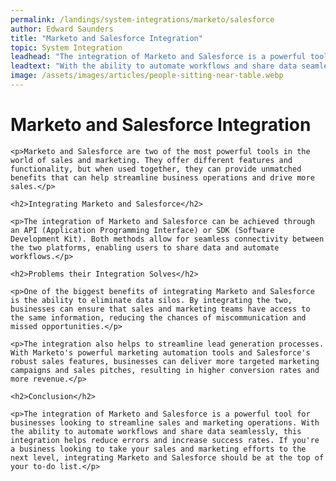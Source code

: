 ```yaml
---
permalink: /landings/system-integrations/marketo/salesforce
author: Edward Saunders
title: "Marketo and Salesforce Integration"
topic: System Integration
leadhead: "The integration of Marketo and Salesforce is a powerful tool for businesses looking to streamline sales and marketing operations"
leadtext: "With the ability to automate workflows and share data seamlessly, this integration helps reduce errors and increase success rates. If you're a business looking to take your sales and marketing efforts to the next level, integrating Marketo and Salesforce should be at the top of your to-do list."
image: /assets/images/articles/people-sitting-near-table.webp
---
```

<div class="arttext">	<h1>Marketo and Salesforce Integration</h1>

	<p>Marketo and Salesforce are two of the most powerful tools in the world of sales and marketing. They offer different features and functionality, but when used together, they can provide unmatched benefits that can help streamline business operations and drive more sales.</p>

	<h2>Integrating Marketo and Salesforce</h2>

	<p>The integration of Marketo and Salesforce can be achieved through an API (Application Programming Interface) or SDK (Software Development Kit). Both methods allow for seamless connectivity between the two platforms, enabling users to share data and automate workflows.</p>

	<h2>Problems their Integration Solves</h2>

	<p>One of the biggest benefits of integrating Marketo and Salesforce is the ability to eliminate data silos. By integrating the two, businesses can ensure that sales and marketing teams have access to the same information, reducing the chances of miscommunication and missed opportunities.</p>

	<p>The integration also helps to streamline lead generation processes. With Marketo's powerful marketing automation tools and Salesforce's robust sales features, businesses can deliver more targeted marketing campaigns and sales pitches, resulting in higher conversion rates and more revenue.</p>

	<h2>Conclusion</h2>

	<p>The integration of Marketo and Salesforce is a powerful tool for businesses looking to streamline sales and marketing operations. With the ability to automate workflows and share data seamlessly, this integration helps reduce errors and increase success rates. If you're a business looking to take your sales and marketing efforts to the next level, integrating Marketo and Salesforce should be at the top of your to-do list.</p>
</div>